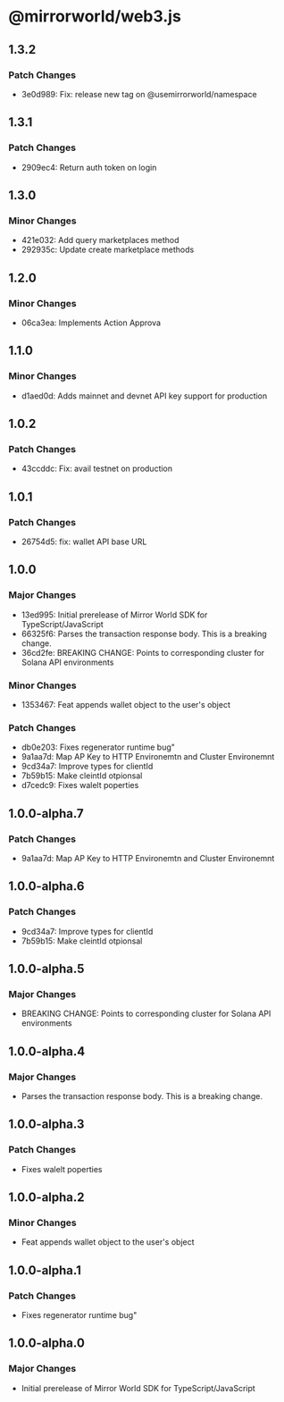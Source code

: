 # @mirrorworld/web3.js

## 1.3.2

### Patch Changes

- 3e0d989: Fix: release new tag on @usemirrorworld/namespace

## 1.3.1

### Patch Changes

- 2909ec4: Return auth token on login

## 1.3.0

### Minor Changes

- 421e032: Add query marketplaces method
- 292935c: Update create marketplace methods

## 1.2.0

### Minor Changes

- 06ca3ea: Implements Action Approva

## 1.1.0

### Minor Changes

- d1aed0d: Adds mainnet and devnet API key support for production

## 1.0.2

### Patch Changes

- 43ccddc: Fix: avail testnet on production

## 1.0.1

### Patch Changes

- 26754d5: fix: wallet API base URL

## 1.0.0

### Major Changes

- 13ed995: Initial prerelease of Mirror World SDK for TypeScript/JavaScript
- 66325f6: Parses the transaction response body. This is a breaking change.
- 36cd2fe: BREAKING CHANGE: Points to corresponding cluster for Solana API environments

### Minor Changes

- 1353467: Feat appends wallet object to the user's object

### Patch Changes

- db0e203: Fixes regenerator runtime bug"
- 9a1aa7d: Map AP Key to HTTP Environemtn and Cluster Environemnt
- 9cd34a7: Improve types for clientId
- 7b59b15: Make cleintId otpionsal
- d7cedc9: Fixes walelt poperties

## 1.0.0-alpha.7

### Patch Changes

- 9a1aa7d: Map AP Key to HTTP Environemtn and Cluster Environemnt

## 1.0.0-alpha.6

### Patch Changes

- 9cd34a7: Improve types for clientId
- 7b59b15: Make cleintId otpionsal

## 1.0.0-alpha.5

### Major Changes

- BREAKING CHANGE: Points to corresponding cluster for Solana API environments

## 1.0.0-alpha.4

### Major Changes

- Parses the transaction response body. This is a breaking change.

## 1.0.0-alpha.3

### Patch Changes

- Fixes walelt poperties

## 1.0.0-alpha.2

### Minor Changes

- Feat appends wallet object to the user's object

## 1.0.0-alpha.1

### Patch Changes

- Fixes regenerator runtime bug"

## 1.0.0-alpha.0

### Major Changes

- Initial prerelease of Mirror World SDK for TypeScript/JavaScript
